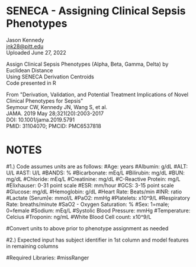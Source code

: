 # SENECA - Assigning Clinical Sepsis Phenotypes

Jason Kennedy <br />
jnk28@pitt.edu <br />
Uploaded June 27, 2022

Assign Clinical Sepsis Phenotypes (Alpha, Beta, Gamma, Delta) by Euclidean Distance <br />
Using SENECA Derivation Centroids <br />
Code presented in R <br />

From "Derivation, Validation, and Potential Treatment Implications of Novel Clinical Phenotypes for Sepsis" <br />
Seymour CW, Kennedy JN, Wang S, et al. <br />
JAMA. 2019 May 28;321(20):2003-2017 <br />
DOI: 10.1001/jama.2019.5791 <br />
PMID: 31104070; PMCID: PMC6537818 <br />

# NOTES #
#1.) Code assumes units are as follows:
#Age: years
#Albumin: g/dL
#ALT: U/L
#AST: U/L
#BANDS: %
#Bicarbonate: mEq/L
#Bilirubin: mg/dL
#BUN: mg/dL
#Chloride: mEq/L
#Creatinine: mg/dL
#C-Reactive Protein: mg/L
#Elixhauser: 0-31 point scale
#ESR: mm/hour
#GCS: 3-15 point scale
#Glucose: mg/dL
#Hemoglobin: g/dL
#Heart Rate: Beats/min
#INR: ratio
#Lactate (Serum)e: mmol/L
#PaO2: mmHg
#Platelets: x10^9/L
#Respiratory Rate: breaths/minute
#SaO2 - Oxygen Saturation: %
#Sex: 1=male; 0=female
#Sodium: mEq/L
#Systolic Blood Pressure: mmHg
#Temperature: Celcius
#Troponin: ng/mL
#White Blood Cell count: x10^9/L

#Convert units to above prior to phenotype assignment as needed

#2.) Expected input has subject identifier in 1st column and model features in remaining columns

#Required Libraries:
#missRanger
